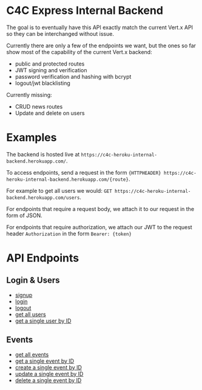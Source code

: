 # C4C Express Internal Backend

The goal is to eventually have this API exactly match the current Vert.x API so they can be interchanged without issue.

Currently there are only a few of the endpoints we want, but the ones so far show most of the capability of the current Vert.x backend:

- public and protected routes
- JWT signing and verification
- password verification and hashing with bcrypt
- logout/jwt blacklisting

Currently missing:

- CRUD news routes
- Update and delete on users

# Examples

The backend is hosted live at `https://c4c-heroku-internal-backend.herokuapp.com/`.

To access endpoints, send a request in the form `{HTTPHEADER} https://c4c-heroku-internal-backend.herokuapp.com/{route}`.

For example to get all users we would: `GET https://c4c-heroku-internal-backend.herokuapp.com/users`.

For endpoints that require a request body, we attach it to our request in the form of JSON.

For endpoints that require authorization, we attach our JWT to the request header `Authorization` in the form `Bearer: {token}`

# API Endpoints

## Login & Users

- [signup](api/login&users.md/#post-signup)
- [login](api/login&users.md/#post-login)
- [logout](api/login&users.md/#post-login)
- [get all users](api/login&users.md/#get-users)
- [get a single user by ID](api/login&users.md/#get-usersid)

## Events

- [get all events](api/events.md/#get-events)
- [get a single event by ID](api/events.md/#get-eventsid)
- [create a single event by ID](api/events.md/#post-eventsid)
- [update a single event by ID](api/events.md/#put-eventsid)
- [delete a single event by ID](api/events.md/#delete-eventsid)
